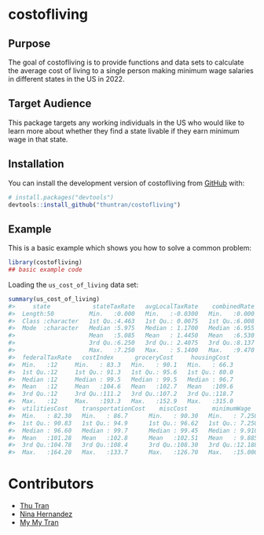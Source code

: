 
<!-- README.md is generated from README.Rmd. Please edit that file -->

# costofliving

<!-- badges: start -->
<!-- badges: end -->

## Purpose

The goal of costofliving is to provide functions and data sets to
calculate the average cost of living to a single person making minimum
wage salaries in different states in the US in 2022.

## Target Audience

This package targets any working individuals in the US who would like to
learn more about whether they find a state livable if they earn minimum
wage in that state.

## Installation

You can install the development version of costofliving from
[GitHub](https://github.com/) with:

``` r
# install.packages("devtools")
devtools::install_github("thuntran/costofliving")
```

## Example

This is a basic example which shows you how to solve a common problem:

``` r
library(costofliving)
## basic example code
```

Loading the `us_cost_of_living` data set:

``` r
summary(us_cost_of_living)
#>     state            stateTaxRate   avgLocalTaxRate    combinedRate  
#>  Length:50          Min.   :0.000   Min.   :-0.0300   Min.   :0.000  
#>  Class :character   1st Qu.:4.463   1st Qu.: 0.0075   1st Qu.:6.008  
#>  Mode  :character   Median :5.975   Median : 1.1700   Median :6.955  
#>                     Mean   :5.085   Mean   : 1.4450   Mean   :6.530  
#>                     3rd Qu.:6.250   3rd Qu.: 2.4075   3rd Qu.:8.137  
#>                     Max.   :7.250   Max.   : 5.1400   Max.   :9.470  
#>  federalTaxRate   costIndex      groceryCost     housingCost   
#>  Min.   :12     Min.   : 83.3   Min.   : 90.1   Min.   : 66.3  
#>  1st Qu.:12     1st Qu.: 91.3   1st Qu.: 95.6   1st Qu.: 80.0  
#>  Median :12     Median : 99.5   Median : 99.5   Median : 96.7  
#>  Mean   :12     Mean   :104.6   Mean   :102.7   Mean   :109.6  
#>  3rd Qu.:12     3rd Qu.:111.2   3rd Qu.:107.2   3rd Qu.:118.7  
#>  Max.   :12     Max.   :193.3   Max.   :152.9   Max.   :315.0  
#>  utilitiesCost    transportationCost    miscCost       minimumWage    
#>  Min.   : 82.30   Min.   : 86.7      Min.   : 90.30   Min.   : 7.250  
#>  1st Qu.: 90.83   1st Qu.: 94.9      1st Qu.: 96.62   1st Qu.: 7.250  
#>  Median : 96.60   Median : 99.7      Median : 99.45   Median : 9.910  
#>  Mean   :101.28   Mean   :102.8      Mean   :102.51   Mean   : 9.885  
#>  3rd Qu.:104.78   3rd Qu.:108.4      3rd Qu.:108.30   3rd Qu.:12.188  
#>  Max.   :164.20   Max.   :133.7      Max.   :126.70   Max.   :15.000
```

# Contributors

-   [Thu Tran](https://github.com/thuntran)
-   [Nina Hernandez](http://github.com/nhernandez3)
-   [My My Tran](http://github.com/puppehmama)
